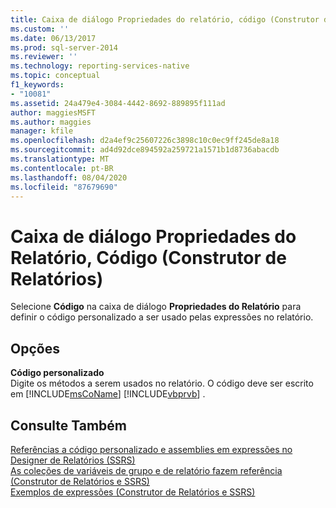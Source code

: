 ```yaml
---
title: Caixa de diálogo Propriedades do relatório, código (Construtor de Relatórios) | Microsoft Docs
ms.custom: ''
ms.date: 06/13/2017
ms.prod: sql-server-2014
ms.reviewer: ''
ms.technology: reporting-services-native
ms.topic: conceptual
f1_keywords:
- "10081"
ms.assetid: 24a479e4-3084-4442-8692-889895f111ad
author: maggiesMSFT
ms.author: maggies
manager: kfile
ms.openlocfilehash: d2a4ef9c25607226c3898c10c0ec9ff245de8a18
ms.sourcegitcommit: ad4d92dce894592a259721a1571b1d8736abacdb
ms.translationtype: MT
ms.contentlocale: pt-BR
ms.lasthandoff: 08/04/2020
ms.locfileid: "87679690"
---
```

# <a name="report-properties-dialog-box-code-report-builder"></a>Caixa de diálogo Propriedades do Relatório, Código (Construtor de Relatórios)
  Selecione **Código** na caixa de diálogo **Propriedades do Relatório** para definir o código personalizado a ser usado pelas expressões no relatório.  
  
## <a name="options"></a>Opções  
 **Código personalizado**  
 Digite os métodos a serem usados no relatório. O código deve ser escrito em [!INCLUDE[msCoName](../includes/msconame-md.md)] [!INCLUDE[vbprvb](../includes/vbprvb-md.md)] .  
  
## <a name="see-also"></a>Consulte Também  
 [Referências a código personalizado e assemblies em expressões no Designer de Relatórios &#40;SSRS&#41;](report-design/custom-code-and-assembly-references-in-expressions-in-report-designer-ssrs.md)   
 [As coleções de variáveis de grupo e de relatório fazem referência &#40;Construtor de Relatórios e SSRS&#41;](report-design/built-in-collections-report-and-group-variables-references-report-builder.md)   
 [Exemplos de expressões &#40;Construtor de Relatórios e SSRS&#41;](report-design/expression-examples-report-builder-and-ssrs.md)  
  
  
